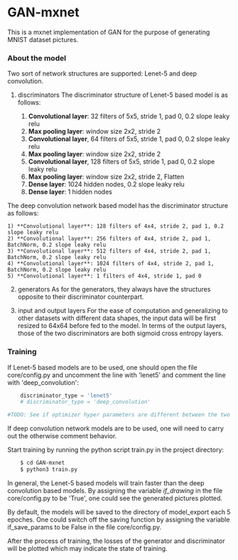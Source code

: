 # GAN-mxnet

This is a mxnet implementation of GAN for the purpose of generating MNIST dataset pictures.

### About the model
Two sort of network structures are supported: Lenet-5 and deep convolution.

1. discriminators
The discriminator structure of Lenet-5 based model is as follows:

    1) **Convolutional layer**: 32 filters of 5x5, stride 1, pad 0, 0.2 slope leaky relu 
    2) **Max pooling layer**: window size 2x2, stride 2
    3) **Convolutional layer**, 64 filters of 5x5, stride 1, pad 0, 0.2 slope leaky relu
    4) **Max pooling layer**: window size 2x2, stride 2
    5) **Convolutional layer**, 128 filters of 5x5, stride 1, pad 0, 0.2 slope leaky relu
    6) **Max pooling layer**:  window size 2x2, stride 2, Flatten
    7) **Dense layer**: 1024 hidden nodes, 0.2 slope leaky relu
    8) **Dense layer**: 1 hidden nodes

The deep convolution network based model has the discriminator structure as follows:

    1) **Convolutional layer**: 128 filters of 4x4, stride 2, pad 1, 0.2 slope leaky relu
    2) **Convolutional layer**: 256 filters of 4x4, stride 2, pad 1, BatchNorm, 0.2 slope leaky relu
    3) **Convolutional layer**: 512 filters of 4x4, stride 2, pad 1, BatchNorm, 0.2 slope leaky relu
    4) **Convolutional layer**: 1024 filters of 4x4, stride 2, pad 1, BatchNorm, 0.2 slope leaky relu
    5) **Convolutional layer**: 1 filters of 4x4, stride 1, pad 0

2. generators
As for the generators, they always have the structures opposite to their discriminator counterpart.  

3. input and output layers
For the ease of computation and generalizing to other datasets with different data shapes, the input data will be first resized to 64x64 before fed to the model. In terms of the output layers, those of the two discriminators are both sigmoid cross entropy layers.


### Training
If Lenet-5 based models are to be used, one should open the file core/config.py and uncomment the line with 'lenet5' and comment the line with 'deep_convolution':
```python
    discriminator_type = 'lenet5'
    # discriminator_type = 'deep_convolution'

#TODO: See if optimizer hyper parameters are different between the two models. 
```
If deep convolution network models are to be used, one will need to carry out the otherwise comment behavior.

Start training by running the python script train.py in the project directory:
```sh
    $ cd GAN-mxnet
    $ python3 train.py
```

In general, the Lenet-5 based models will train faster than the deep convolution based models. By assigning the variable *if_drawing* in the file core/config.py to be 'True', one could see the generated pictures plotted.

By default, the models will be saved to the directory of model_export each 5 epoches. One could switch off the saving function by assigning the variable if_save_params to be False in the file core/config.py.

After the process of training, the losses of the generator and discriminator will be plotted which may indicate the state of training.



